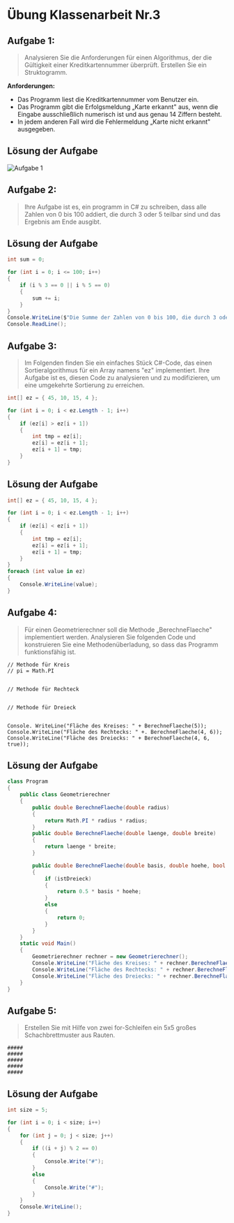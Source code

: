 # Übung Klassenarbeit Nr.3

## Aufgabe 1:
> Analysieren Sie die Anforderungen für einen Algorithmus, der die Gültigkeit einer 
> Kreditkartennummer überprüft. Erstellen Sie ein Struktogramm.

**Anforderungen:**
- Das Programm liest die Kreditkartennummer vom Benutzer ein.
- Das Programm gibt die Erfolgsmeldung „Karte erkannt" aus, wenn die Eingabe ausschließlich numerisch ist und aus genau 14 Ziffern besteht.
- In jedem anderen Fall wird die Fehlermeldung „Karte nicht erkannt" ausgegeben.

## Lösung der Aufgabe
![Aufgabe 1](https://github.com/x10Lukas/Uebung-Klassenarbeit-Nr.3/assets/65921256/01faf1dd-7897-4cec-a08a-cd822c886aca)

## Aufgabe 2:
> Ihre Aufgabe ist es, ein programm in C# zu schreiben, dass alle Zahlen von 0 bis 100 addiert, die durch 3 oder 5 teilbar sind und das Ergebnis am Ende ausgibt.

## Lösung der Aufgabe
```csharp
int sum = 0;

for (int i = 0; i <= 100; i++)
{
    if (i % 3 == 0 || i % 5 == 0)
    {
        sum += i;
    }
}
Console.WriteLine($"Die Summe der Zahlen von 0 bis 100, die durch 3 oder 5 teilbar sind, beträgt: {sum}");
Console.ReadLine();
```

## Aufgabe 3:
> Im Folgenden finden Sie ein einfaches Stück C#-Code, das einen Sortieralgorithmus für ein Array namens "ez" implementiert. Ihre Aufgabe ist es, diesen Code zu analysieren und zu modifizieren, um eine umgekehrte Sortierung zu erreichen.
```csharp
int[] ez = { 45, 10, 15, 4 };

for (int i = 0; i < ez.Length - 1; i++)
{
    if (ez[i] > ez[i + 1])
    {
        int tmp = ez[i];
        ez[i] = ez[i + 1];
        ez[i + 1] = tmp;
    }
}
```

## Lösung der Aufgabe
```csharp
int[] ez = { 45, 10, 15, 4 };

for (int i = 0; i < ez.Length - 1; i++)
{
    if (ez[i] < ez[i + 1])
    {
        int tmp = ez[i];
        ez[i] = ez[i + 1];
        ez[i + 1] = tmp;
    }
}
foreach (int value in ez)
{
    Console.WriteLine(value);
}
```

## Aufgabe 4:
> Für einen Geometrierechner soll die Methode „BerechneFlaeche" implementiert werden.
> Analysieren Sie folgenden Code und konstruieren Sie eine Methodenüberladung, so dass das Programm funktionsfähig ist.

```
// Methode für Kreis
// pi = Math.PI


// Methode für Rechteck


// Methode für Dreieck


Console. WriteLine("Fläche des Kreises: " + BerechneFlaeche(5));
Console.WriteLine("Fläche des Rechtecks: " +. BerechneFlaeche(4, 6));
Console.WriteLine("Fläche des Dreiecks: " + BerechneFlaeche(4, 6, true));
```

## Lösung der Aufgabe
```csharp
class Program
{
    public class Geometrierechner
    {
        public double BerechneFlaeche(double radius)
        {
            return Math.PI * radius * radius;
        }
        public double BerechneFlaeche(double laenge, double breite)
        {
            return laenge * breite;
        }

        public double BerechneFlaeche(double basis, double hoehe, bool istDreieck)
        {
            if (istDreieck)
            {
                return 0.5 * basis * hoehe;
            }
            else
            {
                return 0;
            }
        }
    }
    static void Main()
    {
        Geometrierechner rechner = new Geometrierechner();
        Console.WriteLine("Fläche des Kreises: " + rechner.BerechneFlaeche(5));
        Console.WriteLine("Fläche des Rechtecks: " + rechner.BerechneFlaeche(4, 6));
        Console.WriteLine("Fläche des Dreiecks: " + rechner.BerechneFlaeche(4, 6, true));
    }
}
```

## Aufgabe 5: 
> Erstellen Sie mit Hilfe von zwei for-Schleifen ein 5x5 großes Schachbrettmuster aus Rauten.
```
#####
#####
#####
#####
#####
```

## Lösung der Aufgabe
```csharp
int size = 5;

for (int i = 0; i < size; i++)
{
    for (int j = 0; j < size; j++)
    {
        if ((i + j) % 2 == 0)
        {
            Console.Write("#");
        }
        else
        {
            Console.Write("#");
        }
    }
    Console.WriteLine();
}
```
